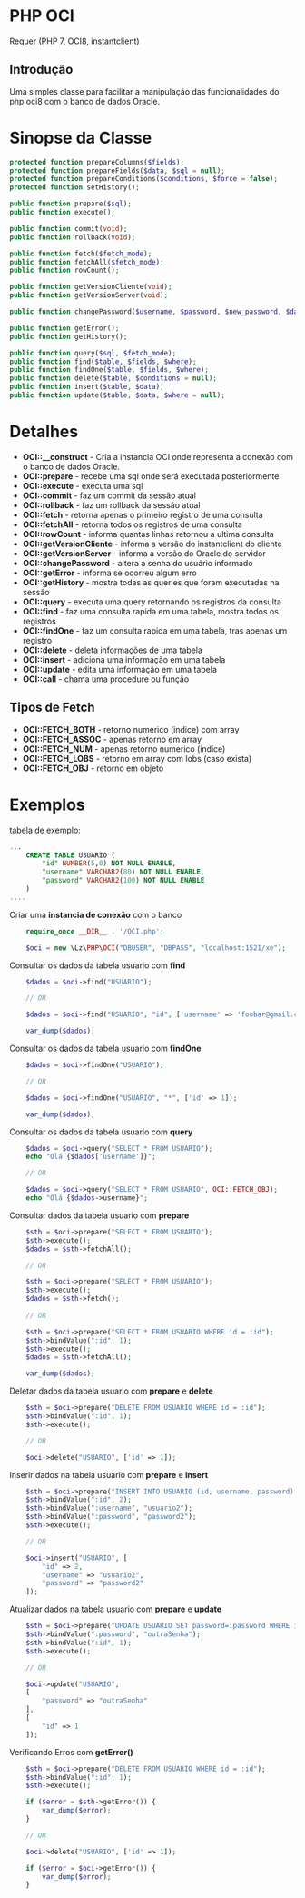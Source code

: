 # PHP OCI
Requer (PHP 7, OCI8, instantclient)

## Introdução
Uma simples classe para facilitar a manipulação das funcionalidades do php oci8 com o banco de dados Oracle.

# Sinopse da Classe

```php
protected function prepareColumns($fields);
protected function prepareFields($data, $sql = null);
protected function prepareConditions($conditions, $force = false);
protected function setHistory();

public function prepare($sql);
public function execute();

public function commit(void);
public function rollback(void);

public function fetch($fetch_mode);
public function fetchAll($fetch_mode);
public function rowCount();

public function getVersionCliente(void);
public function getVersionServer(void);

public function changePassword($username, $password, $new_password, $database);

public function getError();
public function getHistory();

public function query($sql, $fetch_mode);
public function find($table, $fields, $where);
public function findOne($table, $fields, $where);
public function delete($table, $conditions = null);
public function insert($table, $data);
public function update($table, $data, $where = null);
```

# Detalhes

- **OCI::__construct** - Cria a instancia OCI onde representa a conexão com o banco de dados Oracle.
- **OCI::prepare** - recebe uma sql onde será executada posteriormente
- **OCI::execute** - executa uma sql
- **OCI::commit** - faz um commit da sessão atual
- **OCI::rollback** - faz um rollback da sessão atual
- **OCI::fetch** - retorna apenas o primeiro registro de uma consulta
- **OCI::fetchAll** - retorna todos os registros de uma consulta
- **OCI::rowCount** - informa quantas linhas retornou a ultima consulta
- **OCI::getVersionCliente** - informa a versão do instantclient do cliente
- **OCI::getVersionServer** - informa a versão do Oracle do servidor
- **OCI::changePassword** - altera a senha do usuário informado
- **OCI::getError** - informa se ocorreu algum erro
- **OCI::getHistory** - mostra todas as queries que foram executadas na sessão
- **OCI::query** - executa uma query retornando os registros da consulta
- **OCI::find** - faz uma consulta rapida em uma tabela, mostra todos os registros
- **OCI::findOne** - faz um consulta rapida em uma tabela, tras apenas um registro
- **OCI::delete** - deleta informações de uma tabela
- **OCI::insert** - adiciona uma informação em uma tabela
- **OCI::update** - edita uma informação em uma tabela
- **OCI::call** - chama uma procedure ou função

## Tipos de Fetch

- **OCI::FETCH_BOTH** - retorno numerico (indice) com array
- **OCI::FETCH_ASSOC** - apenas retorno em array
- **OCI::FETCH_NUM** - apenas retorno numerico (indice)
- **OCI::FETCH_LOBS** - retorno em array com lobs (caso exista)
- **OCI::FETCH_OBJ** - retorno em objeto

# Exemplos

tabela de exemplo:
```sql
...
    CREATE TABLE USUARIO (
        "id" NUMBER(5,0) NOT NULL ENABLE,
        "username" VARCHAR2(80) NOT NULL ENABLE,
        "password" VARCHAR2(100) NOT NULL ENABLE
    )
....
```

Criar uma **instancia de conexão** com o banco
```php
    require_once __DIR__ . '/OCI.php';

    $oci = new \Lz\PHP\OCI("DBUSER", "DBPASS", "localhost:1521/xe");
```

Consultar os dados da tabela usuario com **find**
```php
    $dados = $oci->find("USUARIO");

    // OR

    $dados = $oci->find("USUARIO", "id", ['username' => 'foobar@gmail.com']);

    var_dump($dados);
```

Consultar os dados da tabela usuario com **findOne**
```php
    $dados = $oci->findOne("USUARIO");

    // OR

    $dados = $oci->findOne("USUARIO", "*", ['id' => 1]);

    var_dump($dados);
```

Consultar os dados da tabela usuario com **query**
```php
    $dados = $oci->query("SELECT * FROM USUARIO");
    echo "Olá {$dados['username']}";

    // OR

    $dados = $oci->query("SELECT * FROM USUARIO", OCI::FETCH_OBJ);
    echo "Olá {$dados->username}";
```

Consultar dados da tabela usuario com **prepare**
```php
    $sth = $oci->prepare("SELECT * FROM USUARIO");
    $sth->execute();
    $dados = $sth->fetchAll();

    // OR

    $sth = $oci->prepare("SELECT * FROM USUARIO");
    $sth->execute();
    $dados = $sth->fetch();
    
    // OR

    $sth = $oci->prepare("SELECT * FROM USUARIO WHERE id = :id");
    $sth->bindValue(":id", 1);
    $sth->execute();
    $dados = $sth->fetchAll();

    var_dump($dados);
```

Deletar dados da tabela usuario com **prepare** e **delete**
```php
    $sth = $oci->prepare("DELETE FROM USUARIO WHERE id = :id");
    $sth->bindValue(":id", 1);
    $sth->execute();

    // OR

    $oci->delete("USUARIO", ['id' => 1]);
```

Inserir dados na tabela usuario com **prepare** e **insert**
```php
    $sth = $oci->prepare("INSERT INTO USUARIO (id, username, password) VALUES (:id, :username, :password)");
    $sth->bindValue(":id", 2);
    $sth->bindValue(":username", "usuario2");
    $sth->bindValue(":password", "password2");
    $sth->execute();

    // OR

    $oci->insert("USUARIO", [
        "id" => 2,
        "username" => "usuario2",
        "password" => "password2"
    ]);
```

Atualizar dados na tabela usuario com **prepare** e **update**
```php
    $sth = $oci->prepare("UPDATE USUARIO SET password=:password WHERE id=:id");
    $sth->bindValue(":password", "outraSenha");
    $sth->bindValue(":id", 1);
    $sth->execute();

    // OR

    $oci->update("USUARIO", 
    [
        "password" => "outraSenha"
    ], 
    [
        "id" => 1
    ]);
```

Verificando Erros com **getError()**
```php
    $sth = $oci->prepare("DELETE FROM USUARIO WHERE id = :id");
    $sth->bindValue(":id", 1);
    $sth->execute();

    if ($error = $sth->getError()) {
        var_dump($error);
    }

    // OR

    $oci->delete("USUARIO", ['id' => 1]);

    if ($error = $oci->getError()) {
        var_dump($error);
    }    
```